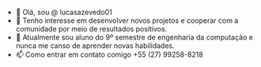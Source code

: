 - 👋 Olá, sou @ lucasazevedo01
- 👀 Tenho interesse em desenvolver novos projetos e cooperar com a comunidade por meio de resultados positivos.
- 🌱 Atualmente sou aluno do 9º semestre de engenharia da computação e nunca me canso de aprender novas habilidades.
- 📫 Como entrar em contato comigo +55 (27) 99258-8218
